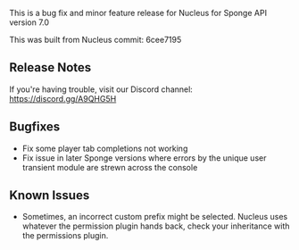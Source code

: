 This is a bug fix and minor feature release for Nucleus for Sponge API version 7.0 

This was built from Nucleus commit: 6cee7195

## Release Notes

If you're having trouble, visit our Discord channel: https://discord.gg/A9QHG5H

## Bugfixes

* Fix some player tab completions not working
* Fix issue in later Sponge versions where errors by the unique user transient module are strewn across the console

## Known Issues

* Sometimes, an incorrect custom prefix might be selected. Nucleus uses whatever the permission plugin hands back, check your inheritance with the permissions plugin.
